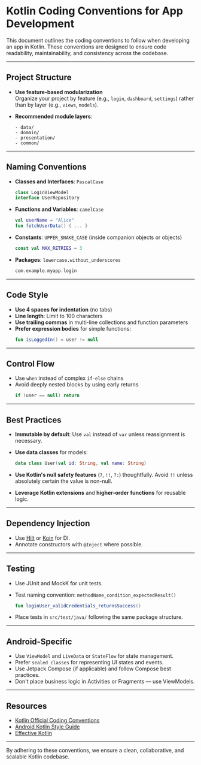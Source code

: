 # Kotlin Coding Conventions for App Development

This document outlines the coding conventions to follow when developing an app in Kotlin. These conventions are designed to ensure code readability, maintainability, and consistency across the codebase.

---

## Project Structure

- **Use feature-based modularization**  
  Organize your project by feature (e.g., `login`, `dashboard`, `settings`) rather than by layer (e.g., `views`, `models`).

- **Recommended module layers**:
  ```
  - data/
  - domain/
  - presentation/
  - common/
  ```

---

## Naming Conventions

- **Classes and Interfaces**: `PascalCase`  
  ```kotlin
  class LoginViewModel
  interface UserRepository
  ```

- **Functions and Variables**: `camelCase`  
  ```kotlin
  val userName = "Alice"
  fun fetchUserData() { ... }
  ```

- **Constants**: `UPPER_SNAKE_CASE` (inside companion objects or objects)  
  ```kotlin
  const val MAX_RETRIES = 3
  ```

- **Packages**: `lowercase.without_underscores`  
  ```kotlin
  com.example.myapp.login
  ```

---

## Code Style

- **Use 4 spaces for indentation** (no tabs)
- **Line length**: Limit to 100 characters
- **Use trailing commas** in multi-line collections and function parameters
- **Prefer expression bodies** for simple functions:
  ```kotlin
  fun isLoggedIn() = user != null
  ```

---

## Control Flow

- Use `when` instead of complex `if-else` chains
- Avoid deeply nested blocks by using early returns
  ```kotlin
  if (user == null) return
  ```

---

## Best Practices

- **Immutable by default**: Use `val` instead of `var` unless reassignment is necessary.
- **Use data classes** for models:
  ```kotlin
  data class User(val id: String, val name: String)
  ```

- **Use Kotlin's null safety features** (`?`, `!!`, `?:`) thoughtfully.
  Avoid `!!` unless absolutely certain the value is non-null.

- **Leverage Kotlin extensions** and **higher-order functions** for reusable logic.

---

## Dependency Injection

- Use [Hilt](https://developer.android.com/training/dependency-injection/hilt-android) or [Koin](https://insert-koin.io/) for DI.
- Annotate constructors with `@Inject` where possible.

---

## Testing

- Use JUnit and MockK for unit tests.
- Test naming convention: `methodName_condition_expectedResult()`
  ```kotlin
  fun loginUser_validCredentials_returnsSuccess()
  ```

- Place tests in `src/test/java/` following the same package structure.

---

## Android-Specific

- Use `ViewModel` and `LiveData` or `StateFlow` for state management.
- Prefer `sealed classes` for representing UI states and events.
- Use Jetpack Compose (if applicable) and follow Compose best practices.
- Don't place business logic in Activities or Fragments — use ViewModels.

---

## Resources

- [Kotlin Official Coding Conventions](https://kotlinlang.org/docs/coding-conventions.html)
- [Android Kotlin Style Guide](https://developer.android.com/kotlin/style-guide)
- [Effective Kotlin](https://www.amazon.com/Effective-Kotlin-best-practices-Android/dp/B08G1K3T7L)

---

By adhering to these conventions, we ensure a clean, collaborative, and scalable Kotlin codebase.
